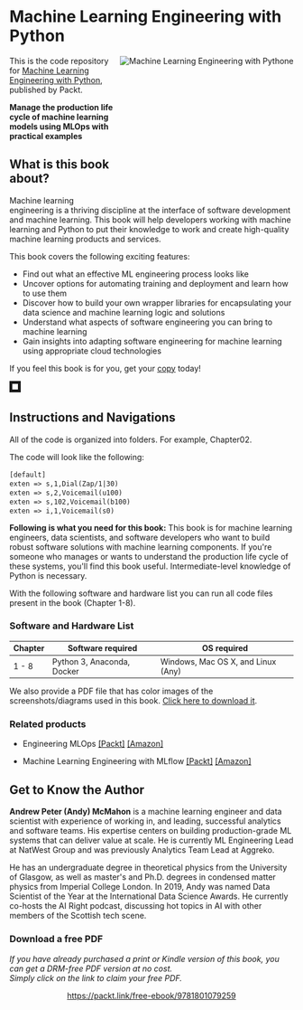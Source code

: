 


# Machine Learning Engineering with Python

<a href="https://www.packtpub.com/product/machine-learning-engineering-with-python/9781801079259"><img src="https://static.packt-cdn.com/products/9781801079259/cover/smaller" alt="Machine Learning Engineering with Pythone" height="256px" align="right"></a>

This is the code repository for [Machine Learning Engineering with Python](https://www.packtpub.com/product/machine-learning-engineering-with-python/9781801079259), published by Packt.

**Manage the production life cycle of machine learning models using MLOps with practical examples**

## What is this book about?
Machine learning engineering is a thriving discipline at the interface of software development and machine learning. This book will help developers working with machine learning and Python to put their knowledge to work and create high-quality machine learning products and services.


This book covers the following exciting features: 

* Find out what an effective ML engineering process looks like
* Uncover options for automating training and deployment and learn how to use them
* Discover how to build your own wrapper libraries for encapsulating your data science and machine learning logic and solutions
* Understand what aspects of software engineering you can bring to machine learning
* Gain insights into adapting software engineering for machine learning using appropriate cloud technologies

If you feel this book is for you, get your [copy](https://www.amazon.com/dp/1801079250) today!

<a href="https://www.packtpub.com/?utm_source=github&utm_medium=banner&utm_campaign=GitHubBanner"><img src="https://raw.githubusercontent.com/PacktPublishing/GitHub/master/GitHub.png" 
alt="https://www.packtpub.com/" border="5" /></a>


## Instructions and Navigations
All of the code is organized into folders. For example, Chapter02.

The code will look like the following:
```
[default]
exten => s,1,Dial(Zap/1|30)
exten => s,2,Voicemail(u100)
exten => s,102,Voicemail(b100)
exten => i,1,Voicemail(s0)
```

**Following is what you need for this book:**
This book is for machine learning engineers, data scientists, and software developers who want to build robust software solutions with machine learning components. If you're someone who manages or wants to understand the production life cycle of these systems, you'll find this book useful. Intermediate-level knowledge of Python is necessary.


With the following software and hardware list you can run all code files present in the book (Chapter 1-8).

### Software and Hardware List

| Chapter  | Software required                   | OS required                        |
| -------- | ------------------------------------| -----------------------------------|
| 1  - 8      | Python 3, Anaconda, Docker                    | Windows, Mac OS X, and Linux (Any) |


We also provide a PDF file that has color images of the screenshots/diagrams used in this book. [Click here to download it](https://static.packt-cdn.com/downloads/9781801079259_ColorImages.pdf).

### Related products <Other books you may enjoy>
* Engineering MLOps [[Packt]](https://www.packtpub.com/product/engineering-mlops/9781800562882) [[Amazon]](https://www.amazon.com/dp/1800562888)

* Machine Learning Engineering with MLflow [[Packt]](https://www.packtpub.com/product/machine-learning-engineering-with-mlflow/9781800560796) [[Amazon]](https://www.amazon.com/dp/1800560796)

## Get to Know the Author
**Andrew Peter (Andy) McMahon**
is a machine learning engineer and data scientist with experience of working in, and leading, successful analytics and software teams. His expertise centers on building production-grade ML systems that can deliver value at scale. He is currently ML Engineering Lead at NatWest Group and was previously Analytics Team Lead at Aggreko.

He has an undergraduate degree in theoretical physics from the University of Glasgow, as well as master's and Ph.D. degrees in condensed matter physics from Imperial College London. In 2019, Andy was named Data Scientist of the Year at the International Data Science Awards. He currently co-hosts the AI Right podcast, discussing hot topics in AI with other members of the Scottish tech scene.


### Download a free PDF

 <i>If you have already purchased a print or Kindle version of this book, you can get a DRM-free PDF version at no cost.<br>Simply click on the link to claim your free PDF.</i>
<p align="center"> <a href="https://packt.link/free-ebook/9781801079259">https://packt.link/free-ebook/9781801079259 </a> </p>